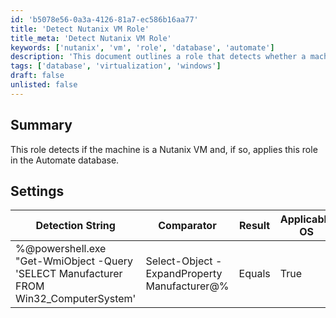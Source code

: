 ```yaml
---
id: 'b5078e56-0a3a-4126-81a7-ec586b16aa77'
title: 'Detect Nutanix VM Role'
title_meta: 'Detect Nutanix VM Role'
keywords: ['nutanix', 'vm', 'role', 'database', 'automate']
description: 'This document outlines a role that detects whether a machine is a Nutanix VM and subsequently applies this role in the Automate database, ensuring proper management of virtual environments.'
tags: ['database', 'virtualization', 'windows']
draft: false
unlisted: false
---
```


## Summary

This role detects if the machine is a Nutanix VM and, if so, applies this role in the Automate database.

## Settings

| Detection String                                                                                     | Comparator | Result | Applicable OS |
|------------------------------------------------------------------------------------------------------|------------|--------|----------------|
| %@powershell.exe "Get-WmiObject -Query 'SELECT Manufacturer FROM Win32_ComputerSystem' | Select-Object -ExpandProperty Manufacturer@% | Equals     | True   | All OS's       |

